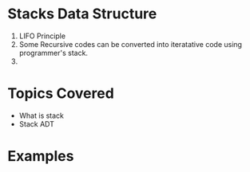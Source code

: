 # Stacks Data Structure

1. LIFO Principle
2. Some Recursive codes can be converted into iteratative code using programmer's stack. 
3. 

# Topics Covered 
- What is stack 
- Stack ADT 

# Examples 